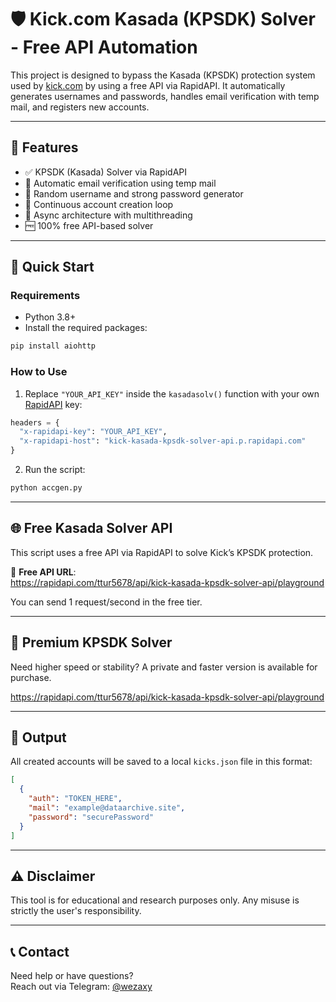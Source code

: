 
# 🛡️ Kick.com Kasada (KPSDK) Solver - Free API Automation

This project is designed to bypass the Kasada (KPSDK) protection system used by [kick.com](https://kick.com) by using a free API via RapidAPI. It automatically generates usernames and passwords, handles email verification with temp mail, and registers new accounts.

---

## 🚀 Features

- ✅ KPSDK (Kasada) Solver via RapidAPI
- 📩 Automatic email verification using temp mail
- 🔐 Random username and strong password generator
- 🔁 Continuous account creation loop
- 🧠 Async architecture with multithreading
- 🆓 100% free API-based solver

---

## 🧪 Quick Start

### Requirements

- Python 3.8+
- Install the required packages:

```bash
pip install aiohttp 
```

### How to Use

1. Replace `"YOUR_API_KEY"` inside the `kasadasolv()` function with your own [RapidAPI](https://rapidapi.com/ttur5678/api/kick-kasada-kpsdk-solver-api/playground) key:

```python
headers = {
  "x-rapidapi-key": "YOUR_API_KEY",
  "x-rapidapi-host": "kick-kasada-kpsdk-solver-api.p.rapidapi.com"
}
```

2. Run the script:

```bash
python accgen.py
```

---

## 🌐 Free Kasada Solver API

This script uses a free API via RapidAPI to solve Kick’s KPSDK protection.

🔗 **Free API URL**:  
https://rapidapi.com/ttur5678/api/kick-kasada-kpsdk-solver-api/playground

You can send 1 request/second in the free tier.

---

## 💎 Premium KPSDK Solver 

Need higher speed or stability? A private and faster version is available for purchase.

https://rapidapi.com/ttur5678/api/kick-kasada-kpsdk-solver-api/playground

---

## 📁 Output

All created accounts will be saved to a local `kicks.json` file in this format:

```json
[
  {
    "auth": "TOKEN_HERE",
    "mail": "example@dataarchive.site",
    "password": "securePassword"
  }
]
```

---

## ⚠️ Disclaimer

This tool is for educational and research purposes only. Any misuse is strictly the user's responsibility.

---

## 📞 Contact

Need help or have questions?  
Reach out via Telegram: [@wezaxy](https://t.me/wezassy)
